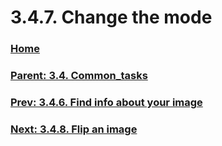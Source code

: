 # 3.4.7. Change the mode

### [Home](./00-home.md)
### [Parent: 3.4. Common_tasks](./03-04-00-common_tasks.md)
### [Prev: 3.4.6. Find info about your image](./03-04-06-find-info-about-your-image.md)
### [Next: 3.4.8. Flip an image](./03-04-08-flip-an-image.md)
